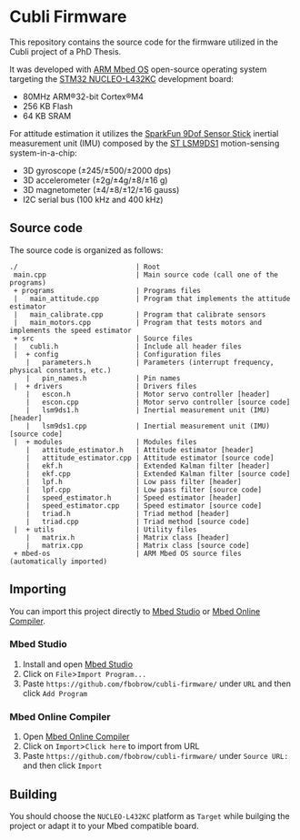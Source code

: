 # Cubli Firmware  

This repository contains the source code for the firmware utilized in the Cubli project of a PhD Thesis. 

It was developed with [ARM Mbed OS](https://www.mbed.com/en/platform/mbed-os/) open-source operating system targeting the [STM32 NUCLEO-L432KC](https://www.st.com/en/evaluation-tools/nucleo-l432kc.html) development board:
* 80MHz ARM®32-bit Cortex®M4
* 256 KB Flash
* 64 KB SRAM

For attitude estimation it utilizes the [SparkFun 9Dof Sensor Stick](https://www.sparkfun.com/products/13944) inertial measurement unit (IMU) composed by the [ST LSM9DS1](https://www.st.com/en/mems-and-sensors/lsm9ds1.html) motion-sensing system-in-a-chip:
* 3D gyroscope (±245/±500/±2000 dps)
* 3D accelerometer (±2g/±4g/±8/±16 g)
* 3D magnetometer (±4/±8/±12/±16 gauss)
* I2C serial bus (100 kHz and 400 kHz)

## Source code

The source code is organized as follows:

```
./                             | Root
 main.cpp                      | Main source code (call one of the programs)
 + programs                    | Programs files
 |   main_attitude.cpp         | Program that implements the attitude estimator
 |   main_calibrate.cpp        | Program that calibrate sensors
 |   main_motors.cpp           | Program that tests motors and implements the speed estimator
 + src                         | Source files
 |   cubli.h                   | Include all header files
 |  + config                   | Configuration files
    |   parameters.h           | Parameters (interrupt frequency, physical constants, etc.)
    |   pin_names.h            | Pin names
 |  + drivers                  | Drivers files
    |   escon.h                | Motor servo controller [header]
    |   escon.cpp              | Motor servo controller [source code]
    |   lsm9ds1.h              | Inertial measurement unit (IMU) [header]
    |   lsm9ds1.cpp            | Inertial measurement unit (IMU) [source code]
 |  + modules                  | Modules files
    |   attitude_estimator.h   | Attitude estimator [header]
    |   attitude_estimator.cpp | Attitude estimator [source code]
    |   ekf.h                  | Extended Kalman filter [header]
    |   ekf.cpp                | Extended Kalman filter [source code]
    |   lpf.h                  | Low pass filter [header]
    |   lpf.cpp                | Low pass filter [source code]
    |   speed_estimator.h      | Speed estimator [header]
    |   speed_estimator.cpp    | Speed estimator [source code]
    |   triad.h                | Triad method [header]
    |   triad.cpp              | Triad method [source code]
 |  + utils                    | Utility files
    |   matrix.h               | Matrix class [header]
    |   matrix.cpp             | Matrix class [source code]
 + mbed-os                     | ARM Mbed OS source files (automatically imported)
```

## Importing

You can import this project directly to [Mbed Studio](https://os.mbed.com/studio/) or [Mbed Online Compiler](https://ide.mbed.com/).

### Mbed Studio

1. Install and open [Mbed Studio](https://os.mbed.com/studio/)
2. Click on ```File```>```Import Program...```
3. Paste ```https://github.com/fbobrow/cubli-firmware/``` under ```URL``` and then click ```Add Program```

### Mbed Online Compiler

1. Open [Mbed Online Compiler](https://ide.mbed.com/)
2. Click on ```Import```>```Click here``` to import from URL
3. Paste ```https://github.com/fbobrow/cubli-firmware/``` under ```Source URL:``` and then click ```Import```

## Building

You should choose the ```NUCLEO-L432KC``` platform as ```Target``` while builging the project or adapt it to your Mbed compatible board.
